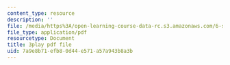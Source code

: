 ```yaml
---
content_type: resource
description: ''
file: /media/https%3A/open-learning-course-data-rc.s3.amazonaws.com/6-s095-programming-for-the-puzzled-january-iap-2018/7a9e8b71efb80d44e571a57a943b8a3b_eSRNeIyX5dY.pdf
file_type: application/pdf
resourcetype: Document
title: 3play pdf file
uid: 7a9e8b71-efb8-0d44-e571-a57a943b8a3b
---
```

